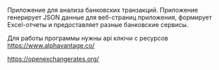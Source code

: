  Приложение для анализа банковских транзакций. Приложение
 генерирует JSON данные для веб-страниц приложения, формирует
 Excel-отчеты и предоставляет разные банковские сервисы.
 
Для работы программы нужны api ключи с ресурсов
https://www.alphavantage.co/

https://openexchangerates.org/

